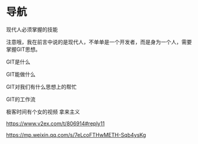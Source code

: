 # 导航




现代人必须掌握的技能

注意哦，我在前言中说的是现代人，不单单是一个开发者，而是身为一个人，需要掌握GIT思想。

GIT是什么

GIT能做什么

GIT对我们有什么思想上的帮忙

GIT的工作流

极客时间有个女的视频
拿来主义



https://www.v2ex.com/t/806914#reply11



https://mp.weixin.qq.com/s/7eLcoFTHwMETH-Sqb4ysKg
